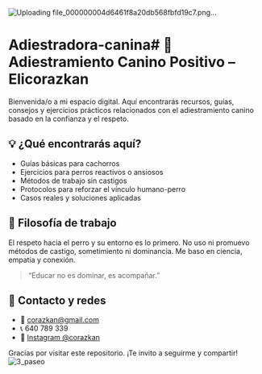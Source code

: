 ![Uploading file_000000004d6461f8a20db568fbfd19c7.png…]()

# Adiestradora-canina# 🐶 Adiestramiento Canino Positivo – Elicorazkan
Bienvenida/o a mi espacio digital. Aquí encontrarás recursos, guías, consejos y ejercicios prácticos relacionados con el adiestramiento canino basado en la confianza y el respeto.

## 💡 ¿Qué encontrarás aquí?
- Guías básicas para cachorros
- Ejercicios para perros reactivos o ansiosos
- Métodos de trabajo sin castigos
- Protocolos para reforzar el vínculo humano-perro
- Casos reales y soluciones aplicadas

## 🧠 Filosofía de trabajo

El respeto hacia el perro y su entorno es lo primero. No uso ni promuevo métodos de castigo, sometimiento ni dominancia. Me baso en ciencia, empatía y conexión.

> “Educar no es dominar, es acompañar.”

## 📩 Contacto y redes

- 📧 corazkan@gmail.com  
- 📞 640 789 339  
- 📸 [Instagram @corazkan](https://www.instagram.com/corazkan)

Gracias por visitar este repositorio. ¡Te invito a seguirme y compartir!
![3_paseo](https://github.com/user-attachments/assets/bf97d8a2-5027-4816-ab25-cb7f098e6f57)
